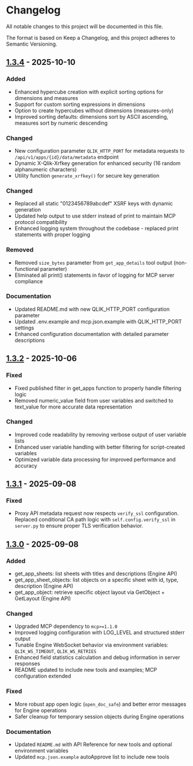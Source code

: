 # Changelog

All notable changes to this project will be documented in this file.

The format is based on Keep a Changelog, and this project adheres to Semantic Versioning.

## [1.3.4] - 2025-10-10

### Added
- Enhanced hypercube creation with explicit sorting options for dimensions and measures
- Support for custom sorting expressions in dimensions
- Option to create hypercubes without dimensions (measures-only)
- Improved sorting defaults: dimensions sort by ASCII ascending, measures sort by numeric descending

### Changed
- New configuration parameter `QLIK_HTTP_PORT` for metadata requests to `/api/v1/apps/{id}/data/metadata` endpoint
- Dynamic X-Qlik-Xrfkey generation for enhanced security (16 random alphanumeric characters)
- Utility function `generate_xrfkey()` for secure key generation

### Changed
- Replaced all static "0123456789abcdef" XSRF keys with dynamic generation
- Updated help output to use stderr instead of print to maintain MCP protocol compatibility
- Enhanced logging system throughout the codebase - replaced print statements with proper logging

### Removed
- Removed `size_bytes` parameter from `get_app_details` tool output (non-functional parameter)
- Eliminated all print() statements in favor of logging for MCP server compliance

### Documentation
- Updated README.md with new QLIK_HTTP_PORT configuration parameter
- Updated .env.example and mcp.json.example with QLIK_HTTP_PORT settings
- Enhanced configuration documentation with detailed parameter descriptions

## [1.3.2] - 2025-10-06

### Fixed
- Fixed published filter in get_apps function to properly handle filtering logic
- Removed numeric_value field from user variables and switched to text_value for more accurate data representation

### Changed
- Improved code readability by removing verbose output of user variable lists
- Enhanced user variable handling with better filtering for script-created variables
- Optimized variable data processing for improved performance and accuracy

## [1.3.1] - 2025-09-08

### Fixed
- Proxy API metadata request now respects `verify_ssl` configuration. Replaced conditional CA path logic with `self.config.verify_ssl` in `server.py` to ensure proper TLS verification behavior.

## [1.3.0] - 2025-09-08

### Added
- get_app_sheets: list sheets with titles and descriptions (Engine API)
- get_app_sheet_objects: list objects on a specific sheet with id, type, description (Engine API)
- get_app_object: retrieve specific object layout via GetObject + GetLayout (Engine API)

### Changed
- Upgraded MCP dependency to `mcp>=1.1.0`
- Improved logging configuration with LOG_LEVEL and structured stderr output
- Tunable Engine WebSocket behavior via environment variables: `QLIK_WS_TIMEOUT`, `QLIK_WS_RETRIES`
- Enhanced field statistics calculation and debug information in server responses
- README updated to include new tools and examples; MCP configuration extended

### Fixed
- More robust app open logic (`open_doc_safe`) and better error messages for Engine operations
- Safer cleanup for temporary session objects during Engine operations

### Documentation
- Updated `README.md` with API Reference for new tools and optional environment variables
- Updated `mcp.json.example` autoApprove list to include new tools

[1.3.4]: https://github.com/bintocher/qlik-sense-mcp/compare/v1.3.3...v1.3.4
[1.3.2]: https://github.com/bintocher/qlik-sense-mcp/compare/v1.3.1...v1.3.2
[1.3.1]: https://github.com/bintocher/qlik-sense-mcp/compare/v1.3.0...v1.3.1
[1.3.0]: https://github.com/bintocher/qlik-sense-mcp/compare/v1.2.0...v1.3.0
